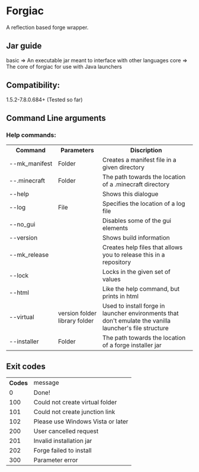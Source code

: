 # Forgiac
 A reflection based forge wrapper. 

## Jar guide
basic => An executable jar meant to interface with other languages 
core => The core of forgiac for use with Java launchers 

## Compatibility: 
1.5.2-7.8.0.684+ (Tested so far) 

## Command Line arguments
<h3>Help commands:</h3>
<table>
        <tr>
                <th>Command</th>
                <th>Parameters</th>
                <th>Discription</th>
        </tr>
        <tr>
                <td><nobr>--mk_manifest</nobr></td>
                <td>Folder</td>
                <td>Creates a manifest file in a given directory</td>
        </tr>
        <tr>
                <td><nobr>--.minecraft</nobr></td>
                <td>Folder</td>
                <td>The path towards the location of a .minecraft directory</td>
        </tr>
        <tr>
                <td><nobr>--help</nobr></td>
                <td></td>
                <td>Shows this dialogue</td>
        </tr>
        <tr>
                <td><nobr>--log</nobr></td>
                <td>File</td>
                <td>Specifies the location of a log file</td>
        </tr>
        <tr>
                <td><nobr>--no_gui</nobr></td>
                <td></td>
                <td>Disables some of the gui elements</td>
        </tr>
        <tr>
                <td><nobr>--version</nobr></td>
                <td></td>
                <td>Shows build information</td>
        </tr>
        <tr>
                <td><nobr>--mk_release</nobr></td>
                <td></td>
                <td>Creates help files that allows you to release this in a repository</td>
        </tr>
        <tr>
                <td><nobr>--lock</nobr></td>
                <td></td>
                <td>Locks in the given set of values</td>
        </tr>
        <tr>
                <td><nobr>--html</nobr></td>
                <td></td>
                <td>Like the help command, but prints in html</td>
        </tr>
        <tr>
                <td><nobr>--virtual</nobr></td>
                <td>version&nbspfolder<br/>library&nbspfolder</td>
                <td>Used to install forge in launcher environments that don't emulate the vanilla launcher's file structure</td>
        </tr>
        <tr>
                <td><nobr>--installer</nobr></td>
                <td>Folder</td>
                <td>The path towards the location of a forge installer jar</td>
        </tr>
</table>

## Exit codes 
<table>
<tr><th>Codes</td><td>message</td></tr>
<tr><td>0</td><td>Done!</td></tr>
<tr><td>100</td><td>Could not create virtual folder</td></tr>
<tr><td>101</td><td>Could not create junction link</td></tr>
<tr><td>102</td><td>Please use Windows Vista or later</td></tr>
<tr><td>200</td><td>User cancelled request</td></tr>
<tr><td>201</td><td>Invalid installation jar</td></tr>
<tr><td>202</td><td>Forge failed to install</td></tr>
<tr><td>300</td><td>Parameter error</td></tr>
</table>
